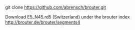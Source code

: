 git clone https://github.com/abrensch/brouter.git

Download E5_N45.rd5 (Switzerland) under the brouter index http://brouter.de/brouter/segments4